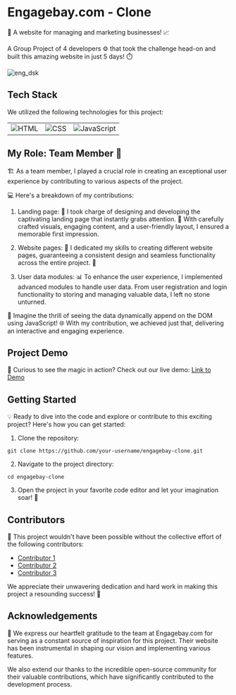 # Engagebay.com - Clone

🚀 A website for managing and marketing businesses! 📈
 
A Group Project of 4 developers ⚙️ that took the challenge head-on and built this amazing website in just 5 days! ⏱️

![eng_dsk](https://user-images.githubusercontent.com/80110392/213511765-8deba6f8-f7bb-4304-a833-9f7dee7c7575.gif)


## Tech Stack

We utilized the following technologies for this project:

<div align="center">

|   |   |   |
| - | - | - |
| <img src="https://img.icons8.com/color/48/000000/html-5--v1.png" alt="HTML" /> | <img src="https://img.icons8.com/color/48/000000/css3.png" alt="CSS" /> | <img src="https://img.icons8.com/color/48/000000/javascript--v1.png" alt="JavaScript" /> |

</div>


## My Role: Team Member 👥

🏗️ As a team member, I played a crucial role in creating an exceptional user experience by contributing to various aspects of the project.

💻 Here's a breakdown of my contributions:

1. Landing page: 🚀 I took charge of designing and developing the captivating landing page that instantly grabs attention. 🌟 With carefully crafted visuals, engaging content, and a user-friendly layout, I ensured a memorable first impression.

2. Website pages: 📄 I dedicated my skills to creating different website pages, guaranteeing a consistent design and seamless functionality across the entire project. 🎨

3. User data modules: 📊 To enhance the user experience, I implemented advanced modules to handle user data. From user registration and login functionality to storing and managing valuable data, I left no stone unturned.

📸 Imagine the thrill of seeing the data dynamically append on the DOM using JavaScript! 🌐 With my contribution, we achieved just that, delivering an interactive and engaging experience.

## Project Demo

👀 Curious to see the magic in action? Check out our live demo: [Link to Demo](https://example.com)

## Getting Started

💡 Ready to dive into the code and explore or contribute to this exciting project? Here's how you can get started:

1. Clone the repository:
```
git clone https://github.com/your-username/engagebay-clone.git
```

2. Navigate to the project directory:
```
cd engagebay-clone
```

3. Open the project in your favorite code editor and let your imagination soar! 🚀


## Contributors

🙌 This project wouldn't have been possible without the collective effort of the following contributors:

- [Contributor 1](https://github.com/ujjwal1309)
- [Contributor 2](https://github.com/daljeet-coder)
- [Contributor 3](https://github.com/GovindPullagura)

We appreciate their unwavering dedication and hard work in making this project a resounding success! 🎉


## Acknowledgements

🙏 We express our heartfelt gratitude to the team at Engagebay.com for serving as a constant source of inspiration for this project. Their website has been instrumental in shaping our vision and implementing various features.

We also extend our thanks to the incredible open-source community for their valuable contributions, which have significantly contributed to the development process.

